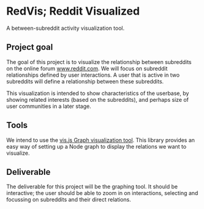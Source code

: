 RedVis; Reddit Visualized
======
A between-subreddit activity visualization tool.

## Project goal
The goal of this project is to visualize the relationship between subreddits on the online forum www.reddit.com.
We will focus on subreddit relationships defined by user interactions.
A user that is active in two subreddits will define a relationship between these subreddits.

This visualization is intended to show characteristics of the userbase, by showing related interests (based on the subreddits), and perhaps size of user communities in a later stage.

## Tools
We intend to use the [vis.js Graph visualization tool](http://visjs.org/docs/graph.html).
This library provides an easy way of setting up a Node graph to display the relations we want to visualize.

## Deliverable
The deliverable for this project will be the graphing tool.
It should be interactive; the user should be able to zoom in on interactions, selecting and focussing on subreddits and their direct relations.
